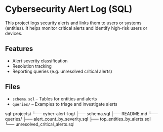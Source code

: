# Cybersecurity Alert Log (SQL)

This project logs security alerts and links them to users or systems (entities). It helps monitor critical alerts and identify high-risk users or devices.

## Features
- Alert severity classification
- Resolution tracking
- Reporting queries (e.g. unresolved critical alerts)

## Files
- `schema.sql` – Tables for entities and alerts
- `queries/` – Examples to triage and investigate alerts

sql-projects/
└── cyber-alert-log/
    ├── schema.sql
    ├── README.md
    └── queries/
        ├── alert_count_by_severity.sql
        ├── top_entities_by_alerts.sql
        └── unresolved_critical_alerts.sql
